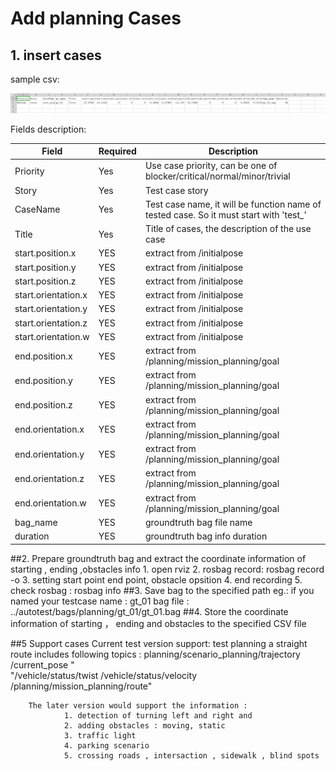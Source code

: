 # Add planning Cases

## 1. insert cases
sample csv:

![planning](/docs/images/planning_cases.png)

Fields description:

|  Field   | Required  | Description  |
|  ----  | ----  | ----  |
| Priority  | Yes  | Use case priority, can be one of blocker/critical/normal/minor/trivial |
| Story  | Yes | Test case story  |
| CaseName  | Yes | Test case name, it will be function name of tested case. So it must start with 'test_'  |
| Title  | Yes | Title of cases, the description of the use case |
|start.position.x | YES | extract from /initialpose
|start.position.y|YES | extract from /initialpose
|start.position.z|YES | extract from /initialpose
|start.orientation.x|YES| extract from /initialpose
|start.orientation.y|YES| extract from /initialpose
|start.orientation.z|YES| extract from /initialpose
|start.orientation.w|YES| extract from /initialpose
|end.position.x|YES| extract from /planning/mission_planning/goal
|end.position.y|YES| extract from /planning/mission_planning/goal
|end.position.z|YES| extract from /planning/mission_planning/goal
|end.orientation.x|YES| extract from /planning/mission_planning/goal
|end.orientation.y|YES| extract from /planning/mission_planning/goal
|end.orientation.z|YES| extract from /planning/mission_planning/goal
|end.orientation.w|YES| extract from /planning/mission_planning/goal
|bag_name|YES| groundtruth bag file name 
|duration|YES | groundtruth bag info duration 

##2. Prepare groundtruth bag and extract the coordinate information of starting , ending ,obstacles info
      1. open rviz 
      2. rosbag record:  rosbag record -o <package-name> 
      3. setting start point end point, obstacle opsition 
      4. end recording
      5. check rosbag : rosbag info  <package-name>
##3. Save bag to the specified path
        eg.: if you named your testcase name : gt_01
        bag file : ../autotest/bags/planning/gt_01/gt_01.bag
##4. Store the coordinate information of starting ， ending and obstacles to the specified CSV file


##5 Support cases
        Current test version support: test planning a straight route 
        includes following topics : planning/scenario_planning/trajectory /current_pose " \
         "/vehicle/status/twist /vehicle/status/velocity /planning/mission_planning/route"
         
        The later version would support the information :
                1. detection of turning left and right and 
                2. adding obstacles : moving, static
                3. traffic light 
                4. parking scenario 
                5. crossing roads , intersaction , sidewalk , blind spots